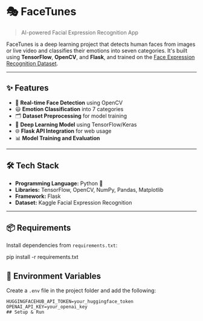# 🎭 FaceTunes  
> AI-powered Facial Expression Recognition App

FaceTunes is a deep learning project that detects human faces from images or live video and classifies their emotions into seven categories. It's built using **TensorFlow**, **OpenCV**, and **Flask**, and trained on the [Face Expression Recognition Dataset](https://www.kaggle.com/jonathanoheix/face-expression-recognition-dataset).

---

## ✨ Features  
- 📸 **Real-time Face Detection** using OpenCV  
- 😃 **Emotion Classification** into 7 categories  
- 🗂 **Dataset Preprocessing** for model training  
- 🧠 **Deep Learning Model** using TensorFlow/Keras  
- 🌐 **Flask API Integration** for web usage  
- 📊 **Model Training and Evaluation**

---

## 🛠 Tech Stack  
- **Programming Language:** Python 🐍  
- **Libraries:** TensorFlow, OpenCV, NumPy, Pandas, Matplotlib  
- **Framework:** Flask  
- **Dataset:** Kaggle Facial Expression Recognition

---

## 📦 Requirements  
Install dependencies from `requirements.txt`:


pip install -r requirements.txt
## 🔑 Environment Variables  

Create a `.env` file in the project folder and add the following:  

```env
HUGGINGFACEHUB_API_TOKEN=your_huggingface_token  
OPENAI_API_KEY=your_openai_key
## Setup & Run


